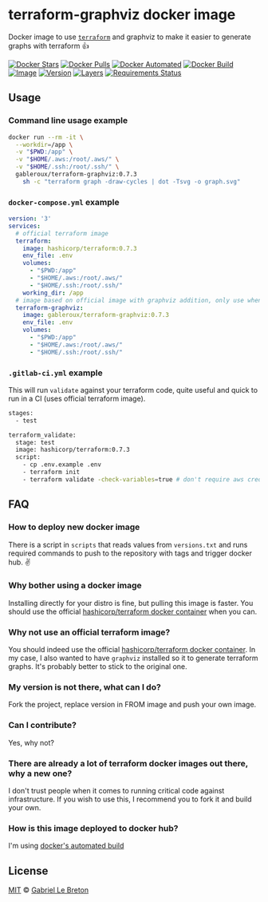 # terraform-graphviz docker image

Docker image to use [`terraform`](https://www.terraform.com/) and graphviz to make it easier to generate graphs with terraform :+1:

[![Docker Stars](https://img.shields.io/docker/stars/gableroux/terraform-graphviz.svg)](https://hub.docker.com/r/gableroux/terraform-graphviz)
[![Docker Pulls](https://img.shields.io/docker/pulls/gableroux/terraform-graphviz.svg)](https://hub.docker.com/r/gableroux/terraform-graphviz)
[![Docker Automated](https://img.shields.io/docker/automated/gableroux/terraform-graphviz.svg)](https://hub.docker.com/r/gableroux/terraform-graphviz)
[![Docker Build](https://img.shields.io/docker/build/gableroux/terraform-graphviz.svg)](https://hub.docker.com/r/gableroux/terraform-graphviz)
[![Image](https://images.microbadger.com/badges/image/gableroux/terraform-graphviz.svg)](https://microbadger.com/images/gableroux/terraform-graphviz)
[![Version](https://images.microbadger.com/badges/version/gableroux/terraform-graphviz.svg)](https://microbadger.com/images/gableroux/terraform-graphviz)
[![Layers](https://images.microbadger.com/badges/image/gableroux/terraform-graphviz.svg)](https://microbadger.com/images/gableroux/terraform-graphviz)
[![Requirements Status](https://requires.io/github/GabLeRoux/terraform-docker-image/requirements.svg)](https://requires.io/github/GabLeRoux/terraform-docker-image/requirements/)

## Usage

### Command line usage example

```bash
docker run --rm -it \
  --workdir=/app \
  -v "$PWD:/app" \
  -v "$HOME/.aws:/root/.aws/" \
  -v "$HOME/.ssh:/root/.ssh/" \
  gableroux/terraform-graphviz:0.7.3
    sh -c "terraform graph -draw-cycles | dot -Tsvg -o graph.svg"
```

### `docker-compose.yml` example

```yaml
version: '3'
services:
  # official terraform image
  terraform:
    image: hashicorp/terraform:0.7.3
    env_file: .env
    volumes:
      - "$PWD:/app"
      - "$HOME/.aws:/root/.aws/"
      - "$HOME/.ssh:/root/.ssh/"
    working_dir: /app
  # image based on official image with graphviz addition, only use when you when you want ot generate graphs
  terraform-graphviz:
    image: gableroux/terraform-graphviz:0.7.3
    env_file: .env
    volumes:
      - "$PWD:/app"
      - "$HOME/.aws:/root/.aws/"
      - "$HOME/.ssh:/root/.ssh/"
```

### `.gitlab-ci.yml` example

This will run `validate` against your terraform code, quite useful and quick to run in a CI (uses official terraform image).

```bash
stages:
  - test

terraform_validate:
  stage: test
  image: hashicorp/terraform:0.7.3
  script:
    - cp .env.example .env
    - terraform init
    - terraform validate -check-variables=true # don't require aws credentials

```

## FAQ

### How to deploy new docker image

There is a script in `scripts` that reads values from `versions.txt` and runs required commands to push to the repository with tags and trigger docker hub. :v:

### Why bother using a docker image

Installing directly for your distro is fine, but pulling this image is faster. You should use the official [hashicorp/terraform docker container](https://hub.docker.com/r/hashicorp/terraform/) when you can.

### Why not use an official terraform image?

You should indeed use the official [hashicorp/terraform docker container](https://hub.docker.com/r/hashicorp/terraform/). In my case, I also wanted to have `graphviz` installed so it to generate terraform graphs. It's probably better to stick to the original one.

### My version is not there, what can I do?

Fork the project, replace version in FROM image and push your own image.

### Can I contribute?

Yes, why not?

### There are already a lot of terraform docker images out there, why a new one?

I don't trust people when it comes to running critical code against infrastructure. If you wish to use this, I recommend you to fork it and build your own.

### How is this image deployed to docker hub?

I'm using [docker's automated build](https://docs.docker.com/docker-hub/builds/)

## License

[MIT](LICENSE.md) © [Gabriel Le Breton](https://gableroux.com)
